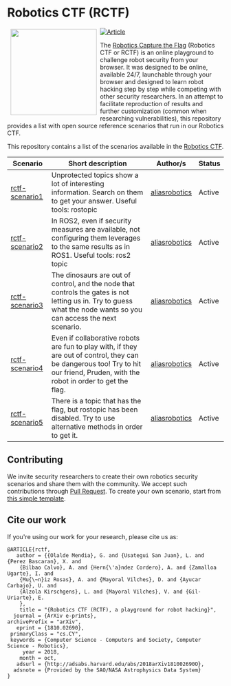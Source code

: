 # Robotics CTF (RCTF)

<a href="http://www.aliasrobotics.com"><img src="https://aliasrobotics.com/media/alias_logo_central.png" align="left" hspace="8" vspace="2" width="200"></a>

[![Article](https://img.shields.io/badge/article-arxiv%3A1812.09490-red.svg)](https://arxiv.org/pdf/1810.02690.pdf)

The [Robotics Capture the Flag](https://aliasrobotics.com/ctf.htm) (Robotics CTF or RCTF) is an online playground to challenge robot security from your browser. It was designed to be online, available 24/7, launchable through your browser and designed to learn robot hacking step by step while competing with other security researchers. In an attempt to facilitate reproduction of results and further customization (common when researching vulnerabilities), this repository provides a list with open source reference scenarios that run in our Robotics CTF.

This repository contains a list of the scenarios available in the [Robotics CTF](http://rctf.aliasrobotics.com).

| Scenario | Short description | Author/s | Status |
|-----|-----|------|------|
| [rctf-scenario1](https://github.com/aliasrobotics/rctf-scenario1) | Unprotected topics show a lot of interesting information. Search on them to get your answer. Useful tools: rostopic  | [aliasrobotics](https://github.com/aliasrobotics)  | Active |
| [rctf-scenario2](https://github.com/aliasrobotics/rctf-scenario2) | In ROS2, even if security measures are available, not configuring them leverages to the same results as in ROS1. Useful tools: ros2 topic | [aliasrobotics](https://github.com/aliasrobotics) | Active |
| [rctf-scenario3](https://github.com/aliasrobotics/rctf-scenario3) |  The dinosaurs are out of control, and the node that controls the gates is not letting us in. Try to guess what the node wants so you can access the next scenario. | [aliasrobotics](https://github.com/aliasrobotics) | Active |
| [rctf-scenario4](https://github.com/aliasrobotics/rctf-scenario4) | Even if collaborative robots are fun to play with, if they are out of control, they can be dangerous too! Try to hit our friend, Pruden, with the robot in order to get the flag. | [aliasrobotics](https://github.com/aliasrobotics) | Active |
| [rctf-scenario5](https://github.com/aliasrobotics/rctf-scenario5) | There is a topic that has the flag, but rostopic has been disabled. Try to use alternative methods in order to get it. | [aliasrobotics](https://github.com/aliasrobotics) | Active |

## Contributing
We invite security researchers to create their own robotics security scenarios and share them with the community. We accept such contributions through [Pull Request](https://github.com/aliasrobotics/rctf/pulls). To create your own scenario, start from [this simple template](https://github.com/aliasrobotics/rctf-scenario1).

## Cite our work
If you're using our work for your research, please cite us as:
```
@ARTICLE{rctf,
   author = {{Olalde Mendia}, G. and {Usategui San Juan}, L. and {Perez Bascaran}, X. and
	{Bilbao Calvo}, A. and {Hern{\'a}ndez Cordero}, A. and {Zamalloa Ugarte}, I. and
	{Mu{\~n}iz Rosas}, A. and {Mayoral Vilches}, D. and {Ayucar Carbajo}, U. and
	{Alzola Kirschgens}, L. and {Mayoral Vilches}, V. and {Gil-Uriarte}, E.
	},
    title = "{Robotics CTF (RCTF), a playground for robot hacking}",
  journal = {ArXiv e-prints},
archivePrefix = "arXiv",
   eprint = {1810.02690},
 primaryClass = "cs.CY",
 keywords = {Computer Science - Computers and Society, Computer Science - Robotics},
     year = 2018,
    month = oct,
   adsurl = {http://adsabs.harvard.edu/abs/2018arXiv181002690O},
  adsnote = {Provided by the SAO/NASA Astrophysics Data System}
}
```
